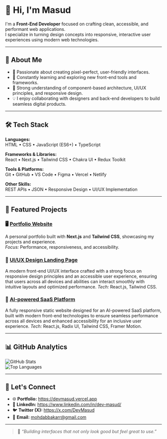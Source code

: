 # 👋 Hi, I'm Masud

I'm a **Front-End Developer** focused on crafting clean, accessible, and performant web applications.  
I specialize in turning design concepts into responsive, interactive user experiences using modern web technologies.

---

## 🧩 About Me

- 🎯 Passionate about creating pixel-perfect, user-friendly interfaces.  
- 🚀 Constantly learning and exploring new front-end tools and frameworks.  
- 🧠 Strong understanding of component-based architecture, UI/UX principles, and responsive design.  
- 💡 I enjoy collaborating with designers and back-end developers to build seamless digital products.  

---

## 🛠️ Tech Stack

**Languages:**  
HTML • CSS • JavaScript (ES6+) • TypeScript  

**Frameworks & Libraries:**  
React • Next.js • Tailwind CSS • Chakra UI • Redux Toolkit  

**Tools & Platforms:**  
Git • GitHub • VS Code • Figma • Vercel • Netlify  

**Other Skills:**  
REST APIs • JSON • Responsive Design • UI/UX Implementation  

---

## 💼 Featured Projects

### 🖥️ [Portfolio Website](https://devmasud.vercel.app/)
A personal portfolio built with **Next.js** and **Tailwind CSS**, showcasing my projects and experience.  
*Focus:* Performance, responsiveness, and accessibility.

### 🎨 [UI/UX Design Landing Page](https://uxpert-theta.vercel.app/)
A modern front-end UI/UX interface crafted with a strong focus on responsive design principles and an accessible user experience, ensuring that users across all devices and abilities can interact smoothly with intuitive layouts and optimized performance.
*Tech:* React.js, Tailwind CSS.

### 🤖 [AI-powered SaaS Platform](https://convertly-nu.vercel.app/)
A fully responsive static website designed for an AI-powered SaaS platform, built with modern front-end technologies to ensure seamless performance across all devices and enhanced accessibility for an inclusive user experience. 
*Tech:* React.js, Radix UI, Tailwind CSS, Framer Motion.

---

## 📊 GitHub Analytics

![GitHub Stats](https://github-readme-stats.vercel.app/api?username=dev-mas-ud&show_icons=true&theme=tokyonight)  
![Top Languages](https://github-readme-stats.vercel.app/api/top-langs/?username=dev-mas-ud&layout=compact&theme=tokyonight)

---

## 🤝 Let's Connect

- 🌐 **Portfolio:** https://devmasud.vercel.app  
- 💼 **LinkedIn:** https://www.linkedin.com/in/dev-masud/  
- 🐦 **Twitter (X):** https://x.com/DevMasud  
- 📧 **Email:** mohdabbakarr@gmail.com  

---

> 💬 *“Building interfaces that not only look good but feel great to use.”*

